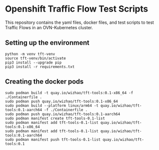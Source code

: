 # Openshift Traffic Flow Test Scripts

This repository contains the yaml files, docker files, and test scripts to test Traffic Flows in an OVN-Kubernetes cluster.

## Setting up the environment

```
python -m venv tft-venv
source tft-venv/bin/activate
pip3 install --upgrade pip
pip3 install -r requirements.txt
```

## Creating the docker pods

```
sudo podman build -t quay.io/wizhao/tft-tools:0.1-x86_64 -f ./Containerfile .
sudo podman push quay.io/wizhao/tft-tools:0.1-x86_64
sudo podman build --platform linux/arm64 -t quay.io/wizhao/tft-tools:0.1-aarch64 -f ./Containerfile .
sudo podman push quay.io/wizhao/tft-tools:0.1-aarch64
sudo podman manifest create tft-tools-0.1-list
sudo podman manifest add tft-tools-0.1-list quay.io/wizhao/tft-tools:0.1-x86_64
sudo podman manifest add tft-tools-0.1-list quay.io/wizhao/tft-tools:0.1-aarch64
sudo podman manifest push tft-tools-0.1-list quay.io/wizhao/tft-tools:0.1
```

